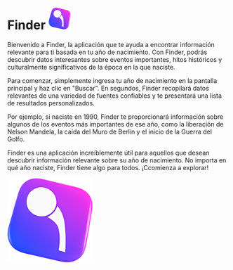 # Finder <img src="https://github.com/eXdesy/Web/blob/main/Proyecto360/img/Untitled-2.png" alt="Finder" width="50px">
Bienvenido a Finder, la aplicación que te ayuda a encontrar información relevante para ti basada en tu año de nacimiento. Con Finder, podrás descubrir datos interesantes sobre eventos importantes, hitos históricos y culturalmente significativos de la época en la que naciste.

Para comenzar, simplemente ingresa tu año de nacimiento en la pantalla principal y haz clic en "Buscar". En segundos, Finder recopilará datos relevantes de una variedad de fuentes confiables y te presentará una lista de resultados personalizados.

Por ejemplo, si naciste en 1990, Finder te proporcionará información sobre algunos de los eventos más importantes de ese año, como la liberación de Nelson Mandela, la caída del Muro de Berlín y el inicio de la Guerra del Golfo.

Finder es una aplicación increíblemente útil para aquellos que desean descubrir información relevante sobre su año de nacimiento. No importa en qué año naciste, Finder tiene algo para todos. ¡Ccomienza a explorar!

![Finder](https://github.com/eXdesy/Web/blob/main/Proyecto360/img/Untitled-2.png)
